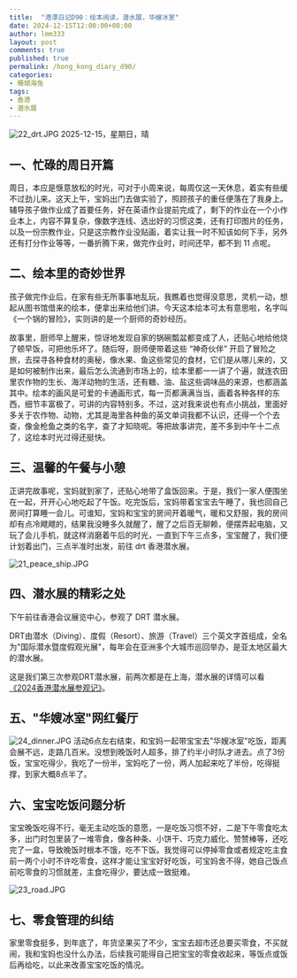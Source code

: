 ```yaml
---
title:  "港漂日记D90：绘本阅读，潜水展，华嫂冰室"
date: 2024-12-15T12:00:00+08:00
author: lmm333
layout: post
comments: true
published: true
permalink: /hong_kong_diary_d90/
categories:
- 珊瑚海兔
tags:
- 香港
- 潜水展
---
```

![22_drt.JPG](../images/2024/2024-12-15-hong_kong_diary_d90/22_drt.JPG)
2025-12-15，星期日，晴

## 一、忙碌的周日开篇
周日，本应是惬意放松的时光，可对于小周来说，每周仅这一天休息，着实有些缓不过劲儿来。这天上午，宝妈出门去做实验了，照顾孩子的重任便落在了我身上。辅导孩子做作业成了首要任务，好在英语作业提前完成了，剩下的作业在一个小作业本上，内容不算复杂，像数字连线、选出好的习惯这类，还有打印图片的任务，以及一份宗教作业，只是这宗教作业没贴画，着实让我一时不知该如何下手，另外还有打分作业等等，一番折腾下来，做完作业时，时间还早，都不到 11 点呢。
<!--more-->

## 二、绘本里的奇妙世界
孩子做完作业后，在家有些无所事事地乱玩，我瞧着也觉得没意思，灵机一动，想起从图书馆借来的绘本，便拿出来给他们讲。今天这本绘本可太有意思啦，名字叫《一个锅的冒险》，实则讲的是一个厨师的奇妙经历。

故事里，厨师早上醒来，惊讶地发现自家的锅碗瓢盆都变成了人，还贴心地给他烧了顿早饭，可把他乐坏了。随后呀，厨师便带着这些 “神奇伙伴” 开启了冒险之旅，去探寻各种食材的奥秘，像水果、鱼这些常见的食材，它们是从哪儿来的，又是如何被制作出来，最后怎么流通到市场上的，绘本里都一一讲了个遍，就连农田里农作物的生长、海洋动物的生活，还有糖、油、盐这些调味品的来源，也都涵盖其中。绘本的画风是可爱的卡通画形式，每一页都满满当当，画着各种各样的东西，细节丰富极了，可讲的内容特别多。不过，这对我来说也有点小挑战，里面好多关于农作物、动物，尤其是海里各种鱼的英文单词我都不认识，还得一个个去查，像金枪鱼之类的名字，查了才知晓呢。等把故事讲完，差不多到中午十二点了，这绘本时光过得还挺快。

## 三、温馨的午餐与小憩
正讲完故事呢，宝妈就到家了，还贴心地带了盒饭回来。于是，我们一家人便围坐在一起，开开心心地吃起了午饭。吃完饭后，宝妈带着宝宝去午睡了，我也回自己房间打算睡一会儿。可谁知，宝妈和宝宝的房间开着暖气，暖和又舒服，我的房间却有点冷飕飕的，结果我没睡多久就醒了，醒了之后百无聊赖，便摆弄起电脑，又玩了会儿手机，就这样消磨着午后的时光，一直到下午三点多，宝宝醒了，我们便计划着出门，三点半准时出发，前往 drt 香港潜水展。

![21_peace_ship.JPG](../images/2024/2024-12-15-hong_kong_diary_d90/21_peace_ship.JPG)

## 四、潜水展的精彩之处
下午前往香港会议展览中心，参观了 DRT 潜水展。

DRT由潜水（Diving）、度假（Resort）、旅游（Travel）三个英文字首组成，全名为"国际潜水暨度假观光展"，每年会在亚洲多个大城市巡回举办，是亚太地区最大的潜水展。 

这是我们第三次参观DRT潜水展，前两次都是在上海，潜水展的详情可以看[《2024香港潜水展参观记》](/2024_drt_hong_kong_show)。

## 五、"华嫂冰室"网红餐厅
![24_dinner.JPG](../images/2024/2024-12-15-hong_kong_diary_d90/24_dinner.JPG)
活动6点左右结束，和宝妈一起带宝宝去"华嫂冰室"吃饭，距离会展不远，走路几百米。没想到晚饭时人超多，排了约半小时队才进去。点了3份饭，宝宝吃得少，我吃了一份半，宝妈吃了一份，两人加起来吃了半份，吃得挺撑，到家大概8点半了。

## 六、宝宝吃饭问题分析
宝宝晚饭吃得不行，毫无主动吃饭的意愿，一是吃饭习惯不好，二是下午零食吃太多，出门时包里装了一堆零食，像各种条、小饼干、巧克力威化、赞赞棒等，还吃完了一盒，导致晚饭时根本不饿，吃不下饭。我觉得可以停掉零食或者规定吃主食前一两个小时不许吃零食，这样才能让宝宝好好吃饭，可宝妈舍不得，她自己饭点前吃零食的习惯就差，主食吃得少，要达成一致挺难。

![23_road.JPG](../images/2024/2024-12-15-hong_kong_diary_d90/23_road.JPG)

## 七、零食管理的纠结
家里零食挺多，到年底了，年货坚果买了不少，宝宝去超市还总要买零食，不买就闹，我和宝妈也没什么办法，后续我可能得自己把宝宝的零食收起来，等饭点或饭后再给吃，以此来改善宝宝吃饭的情况。 